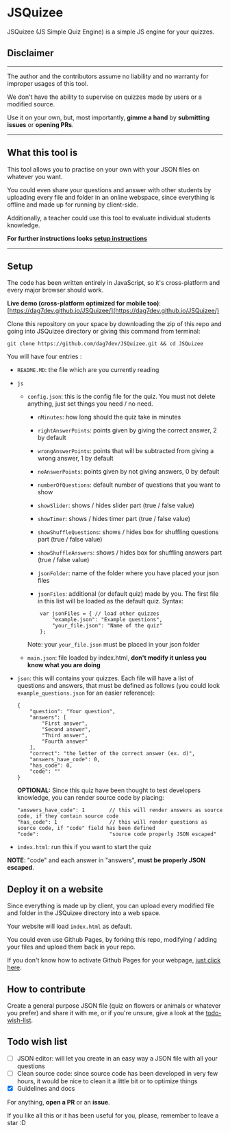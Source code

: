 # JSQuizee
JSQuizee (JS Simple Quiz Engine) is a simple JS engine for your quizzes.

## Disclaimer
---
The author and the contributors assume no liability and no warranty for improper usages of this tool.

We don't have the ability to supervise on quizzes made by users or a modified source.

Use it on your own, but, most importantly, **gimme a hand** by **submitting issues** or **opening PRs**. 

---
## What this tool is
This tool allows you to practise on your own with your JSON files on whatever you want.

You could even share your questions and answer with other students by uploading every file and folder in an online webspace, since everything is offline and made up for running by client-side.

Additionally, a teacher could use this tool to evaluate individual students knowledge.

**For further instructions looks [setup instructions](#setup)**

---

## Setup
The code has been written entirely in JavaScript, so it's cross-platform and every major browser should work. 

**Live demo (cross-platform optimized for mobile too)**: [https://dag7dev.github.io/JSQuizee/](https://dag7dev.github.io/JSQuizee/)

Clone this repository on your space by downloading the zip of this repo and going into JSQuizee directory or giving this command from terminal:
```
git clone https://github.com/dag7dev/JSQuizee.git && cd JSQuizee
```

You will have four entries :
- `README.MD`: the file which are you currently reading
- `js`
    - `config.json`: this is the config file for the quiz. You must not delete anything, just set things you need / no need.
        - `nMinutes`: how long should the quiz take in minutes
        - `rightAnswerPoints`: points given by giving the correct answer, 2 by default
        - `wrongAnswerPoints`: points that will be subtracted from giving a wrong answer, 1 by default
        - `noAnswerPoints`: points given by not giving answers, 0 by default
        - `numberOfQuestions`: default number of questions that you want to show

        - `showSlider`: shows / hides slider part (true / false value)
        - `showTimer`: shows / hides timer part (true / false value)
        - `showShuffleQuestions`: shows / hides box for shuffling questions part (true / false value)
        - `showShuffleAnswers`: shows / hides box for shuffling answers part (true / false value)

        - `jsonFolder`: name of the folder where you have placed your json files
        - `jsonFiles`: additional (or default quiz) made by you. The first file in this list will be loaded as the default quiz. Syntax:
        ```
            var jsonFiles = { // load other quizzes
                "example.json": "Example questions",
                "your_file.json": "Name of the quiz"
            };
        ```
       
        Note: your `your_file.json` must be placed in your json folder

    - `main.json`: file loaded by index.html, __don't modify it unless you know what you are doing__
- `json`: this will contains your quizzes. Each file will have a list of questions and answers, that must be defined as follows (you could look `example_questions.json` for an easier reference):
    ```
    {
        "question": "Your question",
        "answers": [
            "First answer",
            "Second answer",
            "Third answer",
            "Fourth answer"
        ],
        "correct": "the letter of the correct answer (ex. d)",
        "answers_have_code": 0,
        "has_code": 0,
        "code": ""
    }
    ```
    
    **OPTIONAL:** Since this quiz have been thought to test developers knowledge, you can render source code by placing:
    ```
    "answers_have_code": 1        // this will render answers as source code, if they contain source code
    "has_code": 1                 // this will render questions as source code, if "code" field has been defined
    "code":                       "source code properly JSON escaped"
    ```

- `index.html`: run this if you want to start the quiz

**NOTE**: "code" and each answer in "answers", __must be properly JSON escaped__.

## Deploy it on a website
Since everything is made up by client, you can upload every modified file and folder in the JSQuizee directory into a web space.

Your website will load `index.html` as default. 

You could even use Github Pages, by forking this repo, modifying / adding your files and upload them back in your repo.

If you don't know how to activate Github Pages for your webpage, [just click here](https://guides.github.com/features/pages/).

## How to contribute
Create a general purpose JSON file (quiz on flowers or animals or whatever you prefer) and share it with me, or if you're unsure, give a look at the [todo-wish-list](#todo-wish-list).

## Todo wish list
- [ ] JSON editor: will let you create in an easy way a JSON file with all your questions
- [ ] Clean source code: since source code has been developed in very few hours, it would be nice to clean it a little bit or to optimize things
- [X] Guidelines and docs

For anything, **open a PR** or an **issue**.

If you like all this or it has been useful for you, please, remember to leave a star :D
